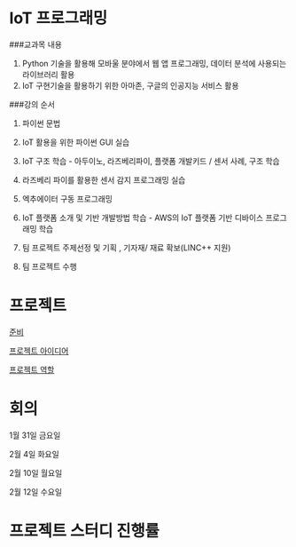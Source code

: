 # IoT 프로그래밍
###교과목 내용
 1. Python 기술을 활용해 모바울 분야에서 웹 앱 프로그래밍, 데이터 분석에 사용되는 라이브러리 활용
 2. IoT 구현기술을 활용하기 위한 아마존, 구글의 인공지능 서비스 활용

###강의 순서

1. 파이썬 문법

2. IoT 활용을 위한 파이썬 GUI 실습

3. IoT 구조 학습 - 아두이노, 라즈베리파이, 플랫폼 개발키드 / 센서 사례, 구조 학습

4. 라즈베리 파이를 활용한 센서 감지 프로그래밍 실습

5. 엑추에이터 구동 프로그래밍

6. IoT 플랫폼 소개 및 기반 개발방법 학습 - AWS의 IoT 플랫폼 기반 디바이스 프로그래밍 학습

7. 팀 프로젝트 주제선정 및 기획 , 기자재/ 재료 확보(LINC++ 지원)

8. 팀 프로젝트 수행


# 프로젝트
[준비](https://github.com/nadongjun/SW_STUDY/projects/1)

[프로젝트 아이디어](https://github.com/nadongjun/SW_STUDY/projects/2)

[프로젝트 역할](https://github.com/nadongjun/SW_STUDY/projects/3)


# 회의 
1월 31일 금요일

2월 4일 화요일

2월 10일 월요일

2월 12일 수요일

# 프로젝트 스터디 진행률


